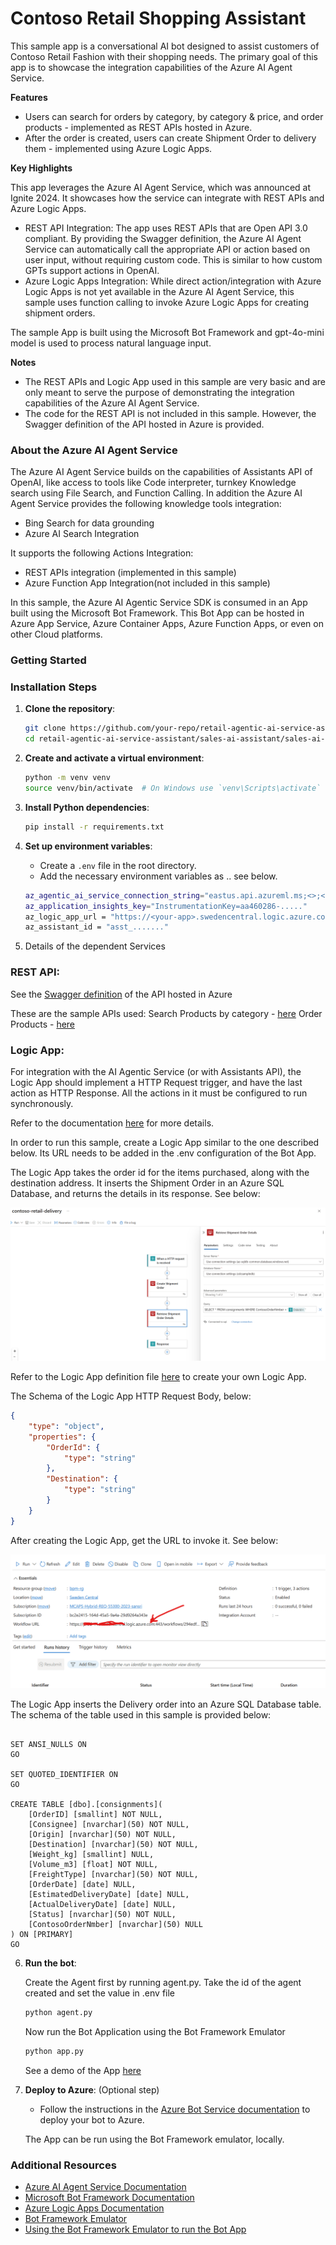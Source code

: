 # Contoso Retail Shopping Assistant

This sample app is a conversational AI bot designed to assist customers of Contoso Retail Fashion with their shopping needs. The primary goal of this app is to showcase the integration capabilities of the Azure AI Agent Service.

**Features**

- Users can search for orders by category, by category & price, and order products - implemented as REST APIs hosted in Azure.
- After the order is created, users can create Shipment Order to delivery them - implemented using Azure Logic Apps.

**Key Highlights**

This app leverages the Azure AI Agent Service, which was announced at Ignite 2024. It showcases how the service can integrate with REST APIs and Azure Logic Apps.
- REST API Integration: The app uses REST APIs that are Open API 3.0 compliant. By providing the Swagger definition, the Azure AI Agent Service can automatically call the appropriate API or action based on user input, without requiring custom code. This is similar to how custom GPTs support actions in OpenAI.
- Azure Logic Apps Integration: While direct action/integration with Azure Logic Apps is not yet available in the Azure AI Agent Service, this sample uses function calling to invoke Azure Logic Apps for creating shipment orders.

The sample App is built using the Microsoft Bot Framework and gpt-4o-mini model is used to process natural language input. 

**Notes**

- The REST APIs and Logic App used in this sample are very basic and are only meant to serve the purpose of demonstrating the integration capabilities of the Azure AI Agent Service.
- The code for the REST API is not included in this sample. However, the Swagger definition of the API hosted in Azure is provided.

### About the Azure AI Agent Service
The Azure AI Agent Service builds on the capabilities of Assistants API of OpenAI, like access to tools like Code interpreter, turnkey Knowledge search using File Search, and Function Calling. In addition the Azure AI Agent Service provides the following knowledge tools integration:
- Bing Search for data grounding
- Azure AI Search Integration

It supports the following Actions Integration:
- REST APIs integration (implemented in this sample)
- Azure Function App Integration(not included in this sample)

In this sample, the Azure AI Agentic Service SDK is consumed in an App built using the Microsoft Bot Framework. This Bot App can be hosted in Azure App Service, Azure Container Apps, Azure Function Apps, or even on other Cloud platforms.

### Getting Started

### Installation Steps

1. **Clone the repository**:
    
    ```sh
    git clone https://github.com/your-repo/retail-agentic-ai-service-assistant.git
    cd retail-agentic-ai-service-assistant/sales-ai-assistant/sales-ai-assist
    ```

2. **Create and activate a virtual environment**:
    
    ```sh
    python -m venv venv
    source venv/bin/activate  # On Windows use `venv\Scripts\activate`
    ```

3. **Install Python dependencies**:
    
    ```sh
    pip install -r requirements.txt
    ```

4. **Set up environment variables**:
    - Create a `.env` file in the root directory.
    - Add the necessary environment variables as .. see below.

    ```sh
    az_agentic_ai_service_connection_string="eastus.api.azureml.ms;<>;<>;ai-service-project..."
    az_application_insights_key="InstrumentationKey=aa460286-....."
    az_logic_app_url = "https://<your-app>.swedencentral.logic.azure.com:443/workflows/<>/triggers/When_a_HTTP_request_is_received/paths/invoke?api-version=2016-10-01&sp=%2Ftriggers%2FWhen_a_HTTP_request_is_received%2Frun&sv=1.0&sig=........."
    az_assistant_id = "asst_......."
    ```

5. Details of the dependent Services

### REST API: 

See the [Swagger definition](./data-files/swagger.json) of the API hosted in Azure

These are the sample APIs used: 
Search Products by category - [here](https://contosoretailfashions.azurewebsites.net/SearchProductsByCategory?category=winter%20wear)
Order Products - [here](https://contosoretailfashions.azurewebsites.net/OrderProduct?id=24&quantity=5)

### Logic App: 

For integration with the AI Agentic Service (or with Assistants API), the Logic App should implement a HTTP Request trigger, and have the last action as HTTP Response. All the actions in it must be configured to run synchronously. 

Refer to the documentation [here](https://learn.microsoft.com/en-us/azure/ai-services/openai/how-to/assistants-logic-apps) for more details. 

In order to run this sample, create a Logic App similar to the one described below. Its URL needs to be added in the .env configuration of the Bot App. 

The Logic App takes the order id for the items purchased, along with the destination address. It inserts the Shipment Order in an Azure SQL Database, and returns the details in its response. See below:

![alt text](./images/image.png)

Refer to the Logic App definition file [here](./data-files/logic-app-definition.json) to create your own Logic App.


The Schema of the Logic App HTTP Request Body, below:

```json
{
    "type": "object",
    "properties": {
        "OrderId": {
            "type": "string"
        },
        "Destination": {
            "type": "string"
        }
    }
}
```

After creating the Logic App, get the URL to invoke it. See below:

![alt text](./images/image_1.png)

The Logic App inserts the Delivery order into an Azure SQL Database table. The schema of the table used in this sample is provided below:

```t-sql

SET ANSI_NULLS ON
GO

SET QUOTED_IDENTIFIER ON
GO

CREATE TABLE [dbo].[consignments](
	[OrderID] [smallint] NOT NULL,
	[Consignee] [nvarchar](50) NOT NULL,
	[Origin] [nvarchar](50) NOT NULL,
	[Destination] [nvarchar](50) NOT NULL,
	[Weight_kg] [smallint] NULL,
	[Volume_m3] [float] NOT NULL,
	[FreightType] [nvarchar](50) NOT NULL,
	[OrderDate] [date] NULL,
	[EstimatedDeliveryDate] [date] NULL,
	[ActualDeliveryDate] [date] NULL,
	[Status] [nvarchar](50) NOT NULL,
	[ContosoOrderNmber] [nvarchar](50) NULL
) ON [PRIMARY]
GO

```

6. **Run the bot**:

    Create the Agent first by running agent.py. Take the id of the agent created and set the value in .env file

    ```sh
    python agent.py
    ```

    Now run the Bot Application using the Bot Framework Emulator
    
    ```sh
    python app.py

    ```
    
    See a demo of the App [here](https://youtu.be/hEfGQi7_NdE)


7. **Deploy to Azure**: (Optional step)
    - Follow the instructions in the [Azure Bot Service documentation](https://learn.microsoft.com/en-us/azure/bot-service/bot-service-quickstart?view=azure-bot-service-4.0) to deploy your bot to Azure.

    The App can be run using the Bot Framework emulator, locally.


### Additional Resources

- [Azure AI Agent Service Documentation](https://learn.microsoft.com/en-us/azure/ai-services/agents/)
- [Microsoft Bot Framework Documentation](https://learn.microsoft.com/en-us/azure/bot-service/)
- [Azure Logic Apps Documentation](https://learn.microsoft.com/en-us/azure/logic-apps/)
- [Bot Framework Emulator](https://github.com/Microsoft/BotFramework-Emulator/releases/tag/v4.15.1)
- [Using the Bot Framework Emulator to run the Bot App](https://learn.microsoft.com/en-us/azure/bot-service/bot-service-debug-emulator?view=azure-bot-service-4.0&tabs=python)